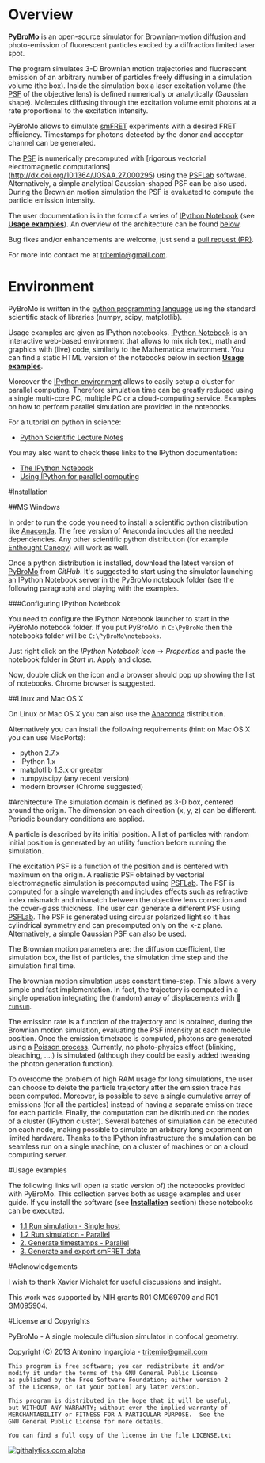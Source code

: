 Overview
=======

**[PyBroMo](http://tritemio.github.io/PyBroMo/)** is an open-source simulator for Brownian-motion diffusion and photo-emission of fluorescent particles excited by a diffraction limited laser spot.

The program simulates 3-D Brownian motion trajectories and fluorescent
emission of an arbitrary number of particles freely diffusing in a simulation volume (the box). 
Inside the simulation box a laser excitation volume (the 
[PSF](http://en.wikipedia.org/wiki/Point_spread_function) of the objective lens) is defined numerically or analytically (Gaussian shape).  Molecules diffusing 
through the excitation volume emit photons at a rate proportional to the excitation intensity.

PyBroMo allows to simulate [smFRET](http://en.wikipedia.org/wiki/Single-molecule_FRET) experiments with a desired FRET efficiency.
Timestamps for photons detected by the donor and acceptor channel can be generated.

The [PSF](http://en.wikipedia.org/wiki/Point_spread_function) is numerically precomputed with [rigorous vectorial electromagnetic computations]
(http://dx.doi.org/10.1364/JOSAA.27.000295) using the
[PSFLab](http://onemolecule.chem.uwm.edu/software) software. Alternatively, a simple analytical Gaussian-shaped PSF can be also used.
During the Brownian motion simulation the PSF is evaluated to compute the particle emission intensity. 

The user documentation is in the form of a series of [IPython Notebook](http://ipython.org/notebook.html) 
(see **[Usage examples](#usage-examples)**). An overview of the architecture can be found [below](#architecture).

Bug fixes and/or enhancements are welcome, just send a [pull request (PR)](https://help.github.com/articles/using-pull-requests).

For more info contact me at tritemio@gmail.com.

Environment
==========

PyBroMo is written in the [python programming language](http://www.python.org/) using the standard 
scientific stack of libraries (numpy, scipy, matplotlib).

Usage examples are given as 
IPython notebooks. 
[IPython Notebook](http://ipython.org/notebook.html) is an interactive web-based environment that allows to mix rich text, math and graphics with (live) code, similarly to the Mathematica environment. 
You can find a static HTML version of the notebooks below in section **[Usage examples](#usage-examples)**. 

Moreover the [IPython environment](http://ipython.org/) allows to easily setup a cluster for parallel computing. Therefore simulation time can be
greatly reduced using a single multi-core PC, multiple PC or a cloud-computing service. Examples on how to perform parallel simulation are provided in the notebooks.

For a tutorial on python in science:

* [Python Scientific Lecture Notes](http://scipy-lectures.github.io/)

You may also want to check these links to the IPython documentation:

* [The IPython Notebook](http://ipython.org/ipython-doc/stable/interactive/notebook.html)
* [Using IPython for parallel computing](http://ipython.org/ipython-doc/stable/parallel/index.html)


#Installation

##MS Windows

In order to run the code you need to install a scientific python
distribution like [Anaconda](https://store.continuum.io/cshop/anaconda/).
The free version of Anaconda includes all the needed dependencies.
Any other scientific python distribution (for example 
[Enthought Canopy](https://www.enthought.com/products/canopy/)) 
will work as well.
 
Once a python distribution is installed, download the latest version
of [PyBroMo](https://github.com/tritemio/PyBroMo) from *GitHub*. 
It's suggested to start using the simulator
launching an IPython Notebook server in the PyBroMo notebook folder
(see the following paragraph) and playing with the examples.

###Configuring IPython Notebook

You need to configure the IPython Notebook launcher to start in the PyBroMo notebook folder. If you put PyBroMo in `C:\PyBroMo` then the notebooks folder will be `C:\PyBroMo\notebooks`.

Just right click on the *IPython Notebook icon* -> *Properties* and paste 
the notebook folder in *Start in*. Apply and close.

Now, double click on the icon and a browser should pop up showing the list
of notebooks. Chrome browser is suggested.

##Linux and Mac OS X

On Linux or Mac OS X you can also use the [Anaconda](https://store.continuum.io/cshop/anaconda/) distribution.

Alternatively you can install the following requirements (hint: on Mac OS X you can use MacPorts):

 - python 2.7.x
 - IPython 1.x
 - matplotlib 1.3.x or greater
 - numpy/scipy (any recent version)
 - modern browser (Chrome suggested)

#Architecture
The simulation domain is defined as 3-D box, centered around the origin. The dimension on each direction (x, y, z) can be different. Periodic boundary conditions are applied.

A particle is described by its initial position. A list of particles with random initial position is generated by an utility function before running the simulation.

The excitation PSF is a function of the position and is centered with maximum on the origin. A realistic PSF obtained by vectorial electromagnetic simulation is precomputed using [PSFLab](http://onemolecule.chem.uwm.edu/software). The PSF is computed for a single wavelength and includes effects such as refractive index mismatch and mismatch between the objective lens correction and the cover-glass thickness. The user can  generate a different PSF using [PSFLab](http://onemolecule.chem.uwm.edu/software). The PSF is generated using circular polarized light so it has cylindrical symmetry and can precomputed only on the x-z plane.
Alternatively, a simple Gaussian PSF can also be used.

The Brownian motion parameters are: the diffusion coefficient, the simulation box, the list of particles, the simulation time step and the simulation final time. 

The brownian  motion simulation uses constant time-step. This allows
a very simple and fast implementation. In fact, the trajectory is computed
in a single operation integrating the (random) array of displacements with 
[`cumsum`](http://docs.scipy.org/doc/numpy/reference/generated/numpy.cumsum.html).

The emission rate is a function of the trajectory and is obtained, during the Brownian motion simulation, evaluating the PSF intensity at each molecule position. Once the emission timetrace is computed, photons are generated using a [Poisson process](http://en.wikipedia.org/wiki/Poisson_process). Currently, no photo-physics effect (blinking, bleaching, ....) is simulated (although they could be easily added tweaking the photon generation function).

To overcome the problem of high RAM usage for long simulations, the user can choose to delete the particle trajectory after the emission trace has been computed. Moreover, is possible to save a single cumulative array of emissions (for all the particles) instead of having a separate emission trace for each particle. Finally, the computation can be distributed on the nodes of a cluster (IPython cluster). Several batches of simulation can be executed on each node, making possible to simulate an arbitrary long experiment on limited hardware. Thanks to the IPython infrastructure the simulation can be seamless run on a single machine, on a cluster of machines or on a cloud computing server.

#Usage examples

The following links will open (a static version of) the notebooks provided
with PyBroMo. This collection serves both as usage examples and user guide.
If you install the software (see [**Installation**](#installation) section) these notebooks can be
executed.

* [1.1 Run simulation - Single host](http://nbviewer.ipython.org/urls/raw.github.com/tritemio/PyBroMo/master/notebooks/PyBroMo%2520-%25201.1%2520Run%2520simulation%2520-%2520Single%2520host.ipynb)
* [1.2 Run simulation - Parallel](http://nbviewer.ipython.org/urls/raw.github.com/tritemio/PyBroMo/master/notebooks/PyBroMo%2520-%25201.2%2520Run%2520simulation%2520-%2520Parallel.ipynb)
* [2. Generate timestamps - Parallel](http://nbviewer.ipython.org/urls/raw.github.com/tritemio/PyBroMo/master/notebooks/PyBroMo%2520-%25202.%2520Generate%2520timestamps%2520-%2520Parallel.ipynb)
* [3. Generate and export smFRET data](http://nbviewer.ipython.org/urls/raw.github.com/tritemio/PyBroMo/master/notebooks/PyBroMo%2520-%25203.%2520Generate%2520and%2520export%2520smFRET%2520data.ipynb)


#Acknowledgements

I wish to thank Xavier Michalet for useful discussions and insight.

This work was supported by NIH grants R01 GM069709  and R01 GM095904.

#License and Copyrights

PyBroMo - A single molecule diffusion simulator in confocal geometry.

Copyright (C) 2013  Antonino Ingargiola - <tritemio@gmail.com>

    This program is free software; you can redistribute it and/or
    modify it under the terms of the GNU General Public License
    as published by the Free Software Foundation; either version 2
    of the License, or (at your option) any later version.

    This program is distributed in the hope that it will be useful,
    but WITHOUT ANY WARRANTY; without even the implied warranty of
    MERCHANTABILITY or FITNESS FOR A PARTICULAR PURPOSE.  See the
    GNU General Public License for more details.

    You can find a full copy of the license in the file LICENSE.txt


[![githalytics.com alpha](https://cruel-carlota.pagodabox.com/7af364b00f555df7cf02932a38b05ddc "githalytics.com")](http://githalytics.com/tritemio/PyBroMo)

